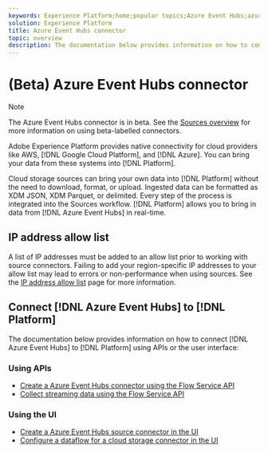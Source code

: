 ```yaml
---
keywords: Experience Platform;home;popular topics;Azure Event Hubs;azure event hubs;Event Hubs;event hubs
solution: Experience Platform
title: Azure Event Hubs connector
topic: overview
description: The documentation below provides information on how to connect Azure Event Hubs to Platform using APIs or the user interface.
---
```


# (Beta) Azure Event Hubs connector

>[!NOTE]
>
>The Azure Event Hubs connector is in beta. See the [Sources overview](../../home.md#terms-and-conditions) for more information on using beta-labelled connectors.

Adobe Experience Platform provides native connectivity for cloud providers like AWS, [!DNL Google Cloud Platform], and [!DNL Azure]. You can bring your data from these systems into [!DNL Platform].

Cloud storage sources can bring your own data into [!DNL Platform] without the need to download, format, or upload. Ingested data can be formatted as XDM JSON, XDM Parquet, or delimited. Every step of the process is integrated into the Sources workflow. [!DNL Platform] allows you to bring in data from [!DNL Azure Event Hubs] in real-time.

## IP address allow list

A list of IP addresses must be added to an allow list prior to working with source connectors. Failing to add your region-specific IP addresses to your allow list may lead to errors or non-performance when using sources. See the [IP address allow list](../../ip-address-allow-list.md) page for more information.

## Connect [!DNL Azure Event Hubs] to [!DNL Platform]

The documentation below provides information on how to connect [!DNL Azure Event Hubs] to [!DNL Platform] using APIs or the user interface:

### Using APIs

- [Create a Azure Event Hubs connector using the Flow Service API](../../tutorials/api/create/cloud-storage/eventhub.md)
- [Collect streaming data using the Flow Service API](../../tutorials/api/collect/streaming.md)

### Using the UI

- [Create a Azure Event Hubs source connector in the UI](../../tutorials/ui/create/cloud-storage/eventhub.md)
- [Configure a dataflow for a cloud storage connector in the UI](../../tutorials/ui/dataflow/streaming/cloud-storage-streaming.md)